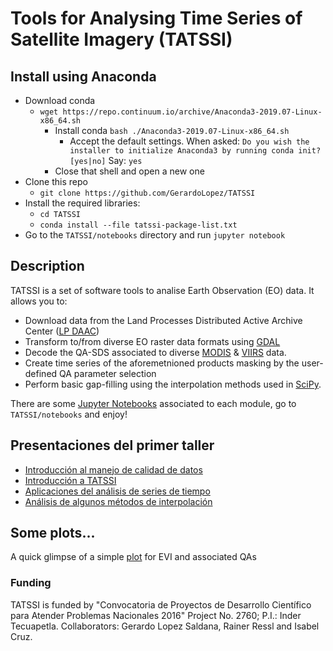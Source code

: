 # Tools for Analysing Time Series of Satellite Imagery (TATSSI)

## Install using Anaconda

* Download conda
  * ```wget https://repo.continuum.io/archive/Anaconda3-2019.07-Linux-x86_64.sh```
    * Install conda ```bash ./Anaconda3-2019.07-Linux-x86_64.sh```
      * Accept the default settings. When asked:
        ```Do you wish the installer to initialize Anaconda3 by running conda init? [yes|no]```
        Say: ```yes```
    * Close that shell and open a new one
* Clone this repo
  * ```git clone https://github.com/GerardoLopez/TATSSI```
* Install the required libraries:
  * ```cd TATSSI```
  * ```conda install --file tatssi-package-list.txt```
* Go to the ```TATSSI/notebooks``` directory and run ```jupyter notebook```

## Description

TATSSI is a set of software tools to analise Earth Observation (EO) data. It allows you to:

* Download data from the Land Processes Distributed Active Archive Center ([LP DAAC](https://lpdaac.usgs.gov/))
* Transform to/from diverse EO raster data formats using [GDAL](https://gdal.org/)
* Decode the QA-SDS associated to diverse [MODIS](https://lpdaac.usgs.gov/product_search/?collections=Combined+MODIS&collections=Terra+MODIS&collections=Aqua+MODIS&view=list) & [VIIRS](https://lpdaac.usgs.gov/product_search/?query=VIIRS&collections=S-NPP+VIIRS) data.
* Create time series of the aforemetnioned products masking by the user-defined QA parameter selection
* Perform basic gap-filling using the interpolation methods used in [SciPy](https://docs.scipy.org/doc/scipy/reference/interpolate.html).

There are some [Jupyter Notebooks](https://jupyter.org/) associated to each module, go to ```TATSSI/notebooks``` and enjoy!

## Presentaciones del primer taller
* [Introducción al manejo de calidad de datos](presentaciones/IntroduccionManejoCalidadDeDatos.pptx)
* [Introducción a TATSSI](presentaciones/IntroduccionTATSSI.pptx)
* [Aplicaciones del análisis de series de tiempo](presentaciones/AplicasionesSeriesTiempo.pdf)
* [Análisis de algunos métodos de interpolación](presentaciones/AnalisisMetodosInterpolacion.pdf)

## Some plots...
A quick glimpse of a simple [plot](https://gerardolopez.github.io/TATSSI/TATSSI/scratch/plotty/VI_QA.html) for EVI and associated QAs 

### Funding
TATSSI is funded by "Convocatoria de Proyectos de Desarrollo Científico para Atender Problemas Nacionales 2016" Project No. 2760; P.I.: Inder Tecuapetla. Collaborators: Gerardo Lopez Saldana, Rainer Ressl and Isabel Cruz.
